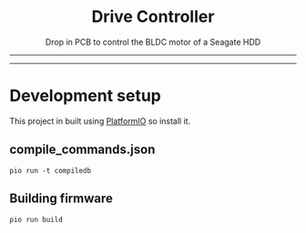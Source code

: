 <div align=center>

# Drive Controller
Drop in PCB to control the BLDC motor of a Seagate HDD
<br />
</div>


---

---

# Development setup
This project in built using [PlatformIO](https://platformio.org/) so install it.

## compile_commands.json
```
pio run -t compiledb
```

## Building firmware
```
pio run build
```
